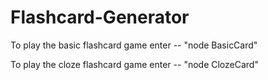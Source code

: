 # Flashcard-Generator

To play the basic flashcard game enter -- "node BasicCard"

To play the cloze flashcard game enter -- "node ClozeCard"
